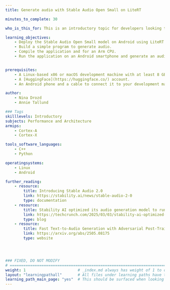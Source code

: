 ```yaml
---
title: Generate audio with Stable Audio Open Small on LiteRT

minutes_to_complete: 30

who_is_this_for: This is an introductory topic for developers looking to deploy the Stable Audio Open Small text-to-audio model using LiteRT on an Android device.

learning_objectives:
    - Deploy the Stable Audio Open Small model on Android using LiteRT.
    - Build a simple program to generate audio.
    - Compile the application and for an Arm CPU.
    - Run the application on an Android smartphone and generate an audio snippet.


prerequisites:
    - A Linux-based x86 or macOS development machine with at least 8 GB of RAM (tested on Ubuntu 20.04.4 LTS with x86_64).
    - A [HuggingFace](https://huggingface.co/) account.
    - An Android phone and a cable to connect it to your development machine.

author:
    - Nina Drozd
    - Annie Tallund

### Tags
skilllevels: Introductory
subjects: Performance and Architecture
armips:
    - Cortex-A
    - Cortex-X

tools_software_languages:
    - C++
    - Python

operatingsystems:
    - Linux
    - Android

further_reading:
    - resource:
        title: Introducing Stable Audio 2.0
        link: https://stability.ai/news/stable-audio-2-0
        type: documentation
    - resource:
        title: Stability AI optimized its audio generation model to run on Arm chips
        link: https://techcrunch.com/2025/03/03/stability-ai-optimized-its-audio-generation-model-to-run-on-arm-chips/
        type: blog
    - resource:
        title: Fast Text-to-Audio Generation with Adversarial Post-Training
        link: https://arxiv.org/abs/2505.08175
        type: website




### FIXED, DO NOT MODIFY
# ================================================================================
weight: 1                       # _index.md always has weight of 1 to order correctly
layout: "learningpathall"       # All files under learning paths have this same wrapper
learning_path_main_page: "yes"  # This should be surfaced when looking for related content. Only set for _index.md of learning path content.
---
```

